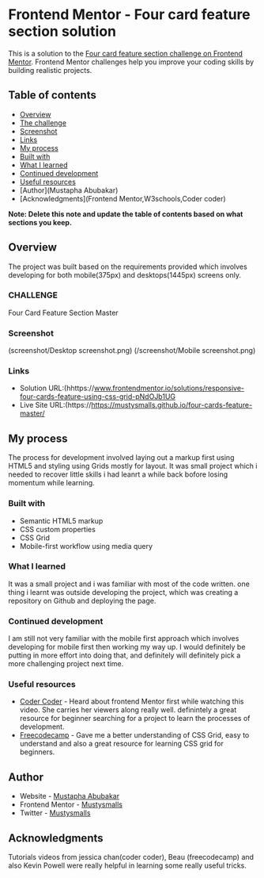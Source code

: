 # Frontend Mentor - Four card feature section solution

This is a solution to the [Four card feature section challenge on Frontend Mentor](https://www.frontendmentor.io/challenges/four-card-feature-section-weK1eFYK). Frontend Mentor challenges help you improve your coding skills by building realistic projects.

## Table of contents

- [Overview](#overview)
- [The challenge](FOUR-CARD_FEATURE-SECTION-MASTER)
- [Screenshot](#screenshot)
- [Links](#links)
- [My process](#my-process)
- [Built with](#built-with)
- [What I learned](#what-i-learned)
- [Continued development](#continued-development)
- [Useful resources](#useful-resources)
- [Author](Mustapha Abubakar)
- [Acknowledgments](Frontend Mentor,W3schools,Coder coder)

**Note: Delete this note and update the table of contents based on what sections you keep.**

## Overview

The project was built based on the requirements provided which involves developing for both mobile(375px) and desktops(1445px) screens only.

### CHALLENGE

Four Card Feature Section Master

### Screenshot

(screenshot/Desktop screenshot.png)
(/screenshot/Mobile screenshot.png)

### Links

- Solution URL:(hhttps://www.frontendmentor.io/solutions/responsive-four-cards-feature-using-css-grid-pNdOJb1UG
- Live Site URL:(https://https://mustysmalls.github.io/four-cards-feature-master/

## My process

The process for development involved laying out a markup first using HTML5 and styling using Grids mostly for layout.
It was small project which i needed to recover little skills i had leanrt a while back bofore losing momentum while learning.

### Built with

- Semantic HTML5 markup
- CSS custom properties
- CSS Grid
- Mobile-first workflow using media query

### What I learned

It was a small project and i was familiar with most of the code written.
one thing i learnt was outside developing the project, which was creating a repository on Github and deploying the page.

### Continued development

I am still not very familiar with the mobile first approach which involves developing for mobile first then working my way up.
I would definitely be putting in more effort into doing that, and definitely will definitely pick a more challenging project next time.

### Useful resources

- [Coder Coder](https://www.youtube.com/watch?v=8w_kHIAkucA&t=8s) - Heard about frontend Mentor first while watching this video. She carries her viewers along really well. definintely a great resource for beginner searching for a project to learn the processes of development.
- [Freecodecamp](https://youtu.be/t6CBKf8K_Ac) - Gave me a better understanding of CSS Grid, easy to understand and also a great resource for learning CSS grid for beginners.

## Author

- Website - [Mustapha Abubakar](https://www.your-site.com)
- Frontend Mentor - [Mustysmalls](https://www.frontendmentor.io/profile/mustysmalls)
- Twitter - [Mustysmalls](https://www.twitter.com/mustysmalls)

## Acknowledgments

Tutorials videos from jessica chan(coder coder), Beau (freecodecamp) and also Kevin Powell were really helpful in learning some really useful tricks.
